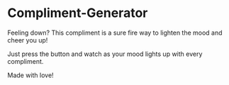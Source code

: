 # Compliment-Generator

Feeling down? This compliment is a sure fire way to lighten the mood and cheer you up!


Just press the button and watch as your mood lights up with every compliment.


Made with love!
